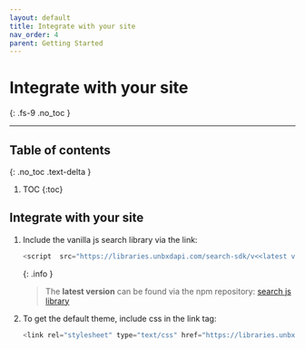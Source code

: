 ```yaml
---
layout: default
title: Integrate with your site
nav_order: 4
parent: Getting Started
---
```


# Integrate with your site
{: .fs-9 .no_toc }

---

## Table of contents
{: .no_toc .text-delta }

1. TOC
{:toc}

## Integrate with your site

1. Include the vanilla js search library via the link:
    ```js
    <script  src="https://libraries.unbxdapi.com/search-sdk/v<<latest version>>/vanillaSearch.min.js"  type="text/javascript"></script>
    ```
    {: .info }
    > The **latest version** can be found via the npm repository:
    [search js library](https://www.npmjs.com/package/@unbxd-ui/vanilla-search-library)

2. To get the default theme, include css in the link tag:
    ```js
    <link rel="stylesheet" type="text/css" href="https://libraries.unbxdapi.com/search-sdk/v2.0.5/vanillaSearch.min.css">
    ```

<!-- 3. Invoke the sdk along with the custom config object:
### Example:
{: .no_toc }
```js
window.unbxdSearch = new UnbxdSearch({
  siteKey: "ss-unbxd-gcp-Gardner-White-STG8241646781056",
  apiKey: "e2082aeb3a7f0ac8955c879daf7673e8",
  updateUrls: true,
  searchBoxEl: document.getElementById("unbxdInput"),
  searchTrigger: "click",
  searchButtonEl: document.getElementById("searchBtn"),
  unbxdAnalytics: true,
  pagination: {
    type: "FIXED_PAGINATION",
    el: document.querySelector("#clickScrollContainer"),
    onPaginate: function (data) {
      console.log(data, "data");
    }
  },
  allowExternalUrlParams: true,
  hashMode: true,
  products: {
    el: document.getElementById("searchResultsWrapper"),
    productType: "SEARCH",
    onProductClick: function (product, e) {
      history.pushState(null, null, `${product.variants[0].productUrl}`);
    }
  },
  spellCheck: {
    enabled: true,
    el: document.getElementById("didYouMeanWrapper")
  },
  noResults: {
    el: document.getElementById("noResultWrapper")
  },
  selectedFacets: {
    el: document.getElementById("selectedFacetWrapper")
  },
  facet: {
    facetsEl: document.getElementById("facetsWrapper"),
    applyMultipleFilters: false,
    defaultOpen: "FIRST",
    onFacetLoad: function (facets) {
      const self = this;
      const { facet } = this.options;
      const { rangeWidgetConfig } = facet;
      facets.forEach((facetItem) => {
        const { facetType, facetName, gap } = facetItem;
        const { prefix } = rangeWidgetConfig;

        if (facetType === "range") {
          const rangeId = `${facetName}_slider`;
          const sliderElem = document.getElementById(rangeId);
          let { end, gap, max, min, start } = facetItem;
          const selectedValues = sliderElem.dataset;
          if (selectedValues) {
            (start = Number(selectedValues.x)),
              (end = Number(selectedValues.y));
          }
          this[rangeId] = noUiSlider.create(sliderElem, {
            start: [start, end],
            tooltips: [
              {
                to: function (value) {
                  return `${prefix} ${Math.round(value)}`;
                }
              },
              {
                to: function (value) {
                  return `${prefix} ${Math.round(value)}`;
                }
              }
            ],
            connect: true,
            range: {
              min: 0,
              max: max
            },
            format: {
              to: function (value) {
                return Math.round(value);
              },
              from: function (value) {
                return Math.round(value);
              }
            },
            padding: 0,
            margin: 0
          });
          this[rangeId].on("set", function (data) {
            const newData = {
              start: data[0],
              end: data[1],
              facetName,
              gap
            };
            self.setRangeSlider(newData);
          });
        }
      });
    },
    isCollapsible: true,
    isSearchable: true,
    enableViewMore: false,
    rangeTemplate: function (range, selectedRange, facet) {
      const { facetName, start, end } = range;
      let min = start;
      let max = end;
      if (selectedRange.length > 0) {
        const sel = selectedRange[0].replace(/[^\w\s]/gi, "").split(" TO ");
        min = sel[0];
        max = sel[1];
      }
      const rangId = `${facetName}_slider`;
      return [
        `<div id="${facetName}"  data-id="${facetName}" class=" UNX-range-slider-wrap">`,
        `<div class="UNX-value-container UNX-range-value-block" ></div>`,
        `<div id="${rangId}" data-x="${min}" data-y="${max}" class="UNX-range-slider-wrapper"></div>`,
        `</div>`,
        `<div>`,
        `</div>`
      ].join("");
    }
  },
  breadcrumb: {
    el: document.getElementById("breadcrumpContainer")
  },
  pagesize: {
    el: document.getElementById("changeNoOfProducts")
  },

  sort: {
    el: document.getElementById("sortWrapper"),
    options: [
      {
        value: "price desc",
        text: "Price High to Low"
      },
      {
        value: "price asc",
        text: " Price Low to High"
      }
    ]
  },
  loader: {
    el: document.getElementById("loaderEl")
  },
  productView: {
    el: document.getElementById("productViewTypeContainer"),
    defaultViewType: "GRID"
  },
  banner: {
    el: document.getElementById("bannerContainer"),
    count: 1
  },
  swatches: {
    enabled: true,
    attributesMap: {
      swatchList: "color",
      swatchImgs: "unbxd_color_mapping",
      swatchColors: "color"
    }
  },
  onEvent: function (instance, type, data) {
    console.log(type, data, "type,data");
  }
});
```

4. Customize the config, to see the data related to your sitekey:
    1. Change **siteKey** and **apiKey**.
    ```js
    siteKey: "<<site key>>",
    apiKey: "<<api key>>"
    ```
    2. Modify **attributesMap** inside **products** object.
        ```js
        attributesMap: {
        "unxTitle": "<<title attribute>>",
        "unxImageUrl": "<<image url attribute>>",
        "unxPrice": "<<price attribute>>",
        "unxDescription":"<<description attribute>>"
        };
        ```
    3. Provide **product attributes** to be returned from the search api:
        ```js
        productAttributes: ["<<title attribute>>","<<image url attribute>>","<<price attribute>>","<<description attribute>>"]
        ```
    4. Add the correct query selectors based on your website, in the config
    5. Configure the correct category ids for the **UnbxdAnalyticsConf** window object wherever applicable<br/>
    ### Example:
    {: .no_toc }
    ```js
        if (location.pathname === "/categoryPage1") {
            window.UnbxdAnalyticsConf = {
                page: "categoryId1"
            };
            productType = "CATEGORY";
        } else if (location.pathname === "/categoryPage2") {
            window.UnbxdAnalyticsConf = {
                page: "categoryId2"
            };
            productType = "CATEGORY";
        } else {
            window.UnbxdAnalyticsConf = {};
            productType = "SEARCH";
        }
    ```
    5. Set the correct **productType** in the products config, i.e. "SEARCH" for search results page, or "CATEGORY" for category pages
    ### Example:
    {: .no_toc }
    ```js
    products: {
        productType: productType, 
    }
    ```
    ### Arguments:
    {: .no_toc }
    productType: SEARCH/CATEGORY -->